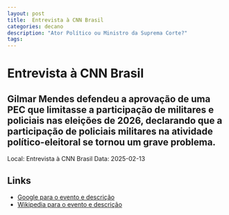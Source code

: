 ```yaml
---
layout: post
title:  Entrevista à CNN Brasil
categories: decano
description: "Ator Político ou Ministro da Suprema Corte?"
tags: 
---
```


# Entrevista à CNN Brasil
## Gilmar Mendes defendeu a aprovação de uma PEC que limitasse a participação de militares e policiais nas eleições de 2026, declarando que a participação de policiais militares na atividade político-eleitoral se tornou um grave problema.
Local: Entrevista à CNN Brasil
Data: 2025-02-13

## Links 
- [Google para o evento e descrição](https://www.google.com/search?q=Gilmar%20Mendes%20%2B%20Entrevista%20%C3%A0%20CNN%20Brasil%20Gilmar%20Mendes%20defendeu%20a%20aprova%C3%A7%C3%A3o%20de%20uma%20PEC%20que%20limitasse%20a%20participa%C3%A7%C3%A3o%20de%20militares%20e%20policiais%20nas%20elei%C3%A7%C3%B5es%20de%202026%2C%20declarando%20que%20a%20participa%C3%A7%C3%A3o%20de%20policiais%20militares%20na%20atividade%20pol%C3%ADtico-eleitoral%20se%20tornou%20um%20grave%20problema.%20)
- [Wikipedia para o evento e descrição](https://en.wikipedia.org/w/index.php?search=Gilmar%20Mendes%20%2B%20Entrevista%20%C3%A0%20CNN%20Brasil%20Gilmar%20Mendes%20defendeu%20a%20aprova%C3%A7%C3%A3o%20de%20uma%20PEC%20que%20limitasse%20a%20participa%C3%A7%C3%A3o%20de%20militares%20e%20policiais%20nas%20elei%C3%A7%C3%B5es%20de%202026%2C%20declarando%20que%20a%20participa%C3%A7%C3%A3o%20de%20policiais%20militares%20na%20atividade%20pol%C3%ADtico-eleitoral%20se%20tornou%20um%20grave%20problema.%20)

